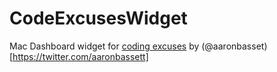 CodeExcusesWidget
=================

Mac Dashboard widget for [coding excuses](https://github.com/aaronbassett/Bad-Tools) by (@aaronbasset)[https://twitter.com/aaronbassett]
